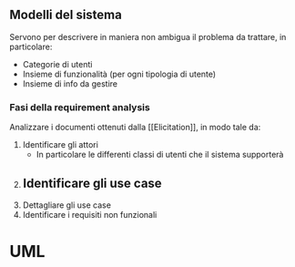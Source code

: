 ## Modelli del sistema
Servono per descrivere in maniera non ambigua il problema da trattare, in particolare:
- Categorie di utenti
- Insieme di funzionalità (per ogni tipologia di utente)
- Insieme di info da gestire
### Fasi della requirement analysis
Analizzare i documenti ottenuti dalla [[Elicitation]], in modo tale da:
1. Identificare gli attori
	- In particolare le differenti classi di utenti che il sistema supporterà
2.  Identificare gli use case
	- 
3. Dettagliare gli use case
4. Identificare i requisiti non funzionali

# UML

